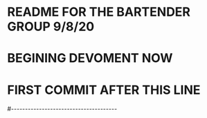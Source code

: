 #
#
# README FOR THE BARTENDER GROUP 9/8/20
# BEGINING DEVOMENT NOW
# FIRST COMMIT AFTER THIS LINE
#--------------------------------------
